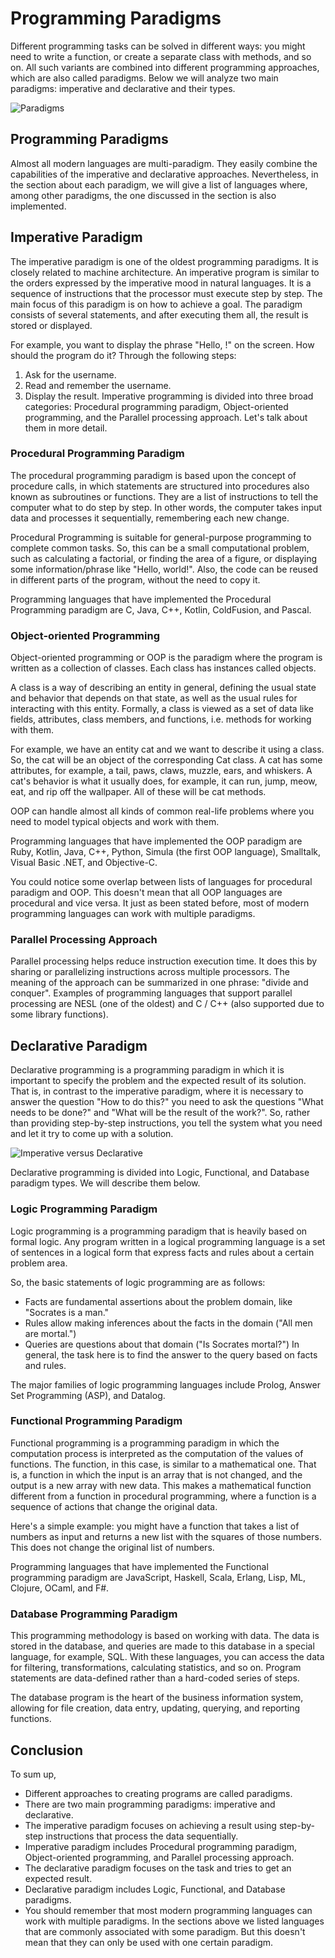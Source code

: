 # Programming Paradigms
Different programming tasks can be solved in different ways: you might need to write a function, or create a separate class with methods, and so on. All such variants are combined into different programming approaches, which are also called paradigms. Below we will analyze two main paradigms: imperative and declarative and their types.

![Paradigms](https://github.com/ArtemZarubin/kotlin-lessons/blob/master/src/main/images/Paradigms.svg)
## Programming Paradigms
Almost all modern languages are multi-paradigm. They easily combine the capabilities of the imperative and declarative approaches. Nevertheless, in the section about each paradigm, we will give a list of languages where, among other paradigms, the one discussed in the section is also implemented.

## Imperative Paradigm
The imperative paradigm is one of the oldest programming paradigms. It is closely related to machine architecture. An imperative program is similar to the orders expressed by the imperative mood in natural languages. It is a sequence of instructions that the processor must execute step by step. The main focus of this paradigm is on how to achieve a goal. The paradigm consists of several statements, and after executing them all, the result is stored or displayed.

For example, you want to display the phrase "Hello, <username>!" on the screen. How should the program do it? Through the following steps:

1. Ask for the username.
2. Read and remember the username.
3. Display the result.
Imperative programming is divided into three broad categories: Procedural programming paradigm, Object-oriented programming, and the Parallel processing approach. Let's talk about them in more detail.

### Procedural Programming Paradigm
The procedural programming paradigm is based upon the concept of procedure calls, in which statements are structured into procedures also known as subroutines or functions. They are a list of instructions to tell the computer what to do step by step. In other words, the computer takes input data and processes it sequentially, remembering each new change.

Procedural Programming is suitable for general-purpose programming to complete common tasks. So, this can be a small computational problem, such as calculating a factorial, or finding the area of a figure, or displaying some information/phrase like "Hello, world!". Also, the code can be reused in different parts of the program, without the need to copy it.

Programming languages that have implemented the Procedural Programming paradigm are C, Java, C++, Kotlin, ColdFusion, and Pascal.

### Object-oriented Programming
Object-oriented programming or OOP is the paradigm where the program is written as a collection of classes. Each class has instances called objects.

A class is a way of describing an entity in general, defining the usual state and behavior that depends on that state, as well as the usual rules for interacting with this entity. Formally, a class is viewed as a set of data like fields, attributes, class members, and functions, i.e. methods for working with them.

For example, we have an entity cat and we want to describe it using a class. So, the cat will be an object of the corresponding Cat class. A cat has some attributes, for example, a tail, paws, claws, muzzle, ears, and whiskers. A cat's behavior is what it usually does, for example, it can run, jump, meow, eat, and rip off the wallpaper. All of these will be cat methods.

OOP can handle almost all kinds of common real-life problems where you need to model typical objects and work with them.

Programming languages that have implemented the OOP paradigm are Ruby, Kotlin, Java, C++, Python, Simula (the first OOP language), Smalltalk, Visual Basic .NET, and Objective-C.

You could notice some overlap between lists of languages for procedural paradigm and OOP. This doesn't mean that all OOP languages are procedural and vice versa. It just as been stated before, most of modern programming languages can work with multiple paradigms.

### Parallel Processing Approach
Parallel processing helps reduce instruction execution time. It does this by sharing or parallelizing instructions across multiple processors. The meaning of the approach can be summarized in one phrase: "divide and conquer". Examples of programming languages that support parallel processing are NESL (one of the oldest) and C / C++ (also supported due to some library functions).

## Declarative Paradigm
Declarative programming is a programming paradigm in which it is important to specify the problem and the expected result of its solution. That is, in contrast to the imperative paradigm, where it is necessary to answer the question "How to do this?" you need to ask the questions "What needs to be done?" and "What will be the result of the work?". So, rather than providing step-by-step instructions, you tell the system what you need and let it try to come up with a solution.

![Imperative versus Declarative](https://github.com/ArtemZarubin/kotlin-lessons/blob/master/src/main/images/ImperativeDeclarative.svg)

Declarative programming is divided into Logic, Functional, and Database paradigm types. We will describe them below.

### Logic Programming Paradigm
Logic programming is a programming paradigm that is heavily based on formal logic. Any program written in a logical programming language is a set of sentences in a logical form that express facts and rules about a certain problem area.

So, the basic statements of logic programming are as follows:

- Facts are fundamental assertions about the problem domain, like "Socrates is a man."
- Rules allow making inferences about the facts in the domain ("All men are mortal.")
- Queries are questions about that domain ("Is Socrates mortal?")
In general, the task here is to find the answer to the query based on facts and rules.

The major families of logic programming languages include Prolog, Answer Set Programming (ASP), and Datalog.

### Functional Programming Paradigm
Functional programming is a programming paradigm in which the computation process is interpreted as the computation of the values of functions. The function, in this case, is similar to a mathematical one. That is, a function in which the input is an array that is not changed, and the output is a new array with new data. This makes a mathematical function different from a function in procedural programming, where a function is a sequence of actions that change the original data.

Here's a simple example: you might have a function that takes a list of numbers as input and returns a new list with the squares of those numbers. This does not change the original list of numbers.

Programming languages that have implemented the Functional programming paradigm are JavaScript, Haskell, Scala, Erlang, Lisp, ML, Clojure, OCaml, and F#.

### Database Programming Paradigm
This programming methodology is based on working with data. The data is stored in the database, and queries are made to this database in a special language, for example, SQL. With these languages, you can access the data for filtering, transformations, calculating statistics, and so on. Program statements are data-defined rather than a hard-coded series of steps.

The database program is the heart of the business information system, allowing for file creation, data entry, updating, querying, and reporting functions.

## Conclusion
To sum up,

- Different approaches to creating programs are called paradigms.
- There are two main programming paradigms: imperative and declarative.
- The imperative paradigm focuses on achieving a result using step-by-step instructions that process the data sequentially.
- Imperative paradigm includes Procedural programming paradigm, Object-oriented programming, and Parallel processing approach.
- The declarative paradigm focuses on the task and tries to get an expected result.
- Declarative paradigm includes Logic, Functional, and Database paradigms.
- You should remember that most modern programming languages can work with multiple paradigms. In the sections above we listed languages that are commonly associated with some paradigm. But this doesn't mean that they can only be used with one certain paradigm.
